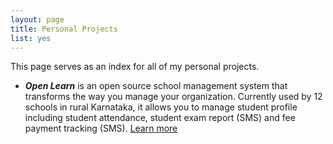 ```yaml
---
layout: page
title: Personal Projects
list: yes
---
```


<p class="message">
  This page serves as an index for all of my personal projects. 
</p>

* **_Open Learn_** is an open source school management system that transforms the way you manage your organization. Currently used by 12 schools in rural Karnataka, it allows you to manage student profile including student attendance, student exam report (SMS) and fee payment tracking (SMS).
[Learn more](https://github.com/akarthik10/rajeshwari)